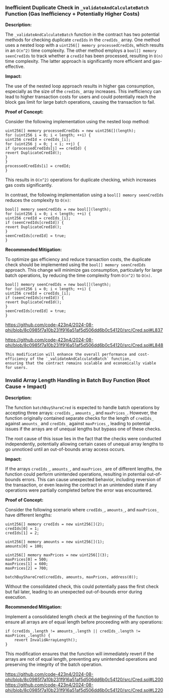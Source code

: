 ###  Inefficient Duplicate Check in `_validateAndCalculateBatch` Function (Gas Inefficiency + Potentially Higher Costs)

**Description:**

The `_validateAndCalculateBatch` function in the contract has two potential methods for checking duplicate `credIds` in
the `credIds_` array. One method uses a nested loop with a `uint256[] memory processedCredIds`, which results in
an `O(n^2)` time complexity. The other method employs a `bool[] memory seenCredIds` to track whether a `credId` has been
processed, resulting in `O(n)` time complexity. The latter approach is significantly more efficient and gas-effective.

**Impact:**

The use of the nested loop approach results in higher gas consumption, especially as the size of the `credIds_` array
increases. This inefficiency can lead to higher transaction costs for users and could potentially reach the block gas
limit for large batch operations, causing the transaction to fail.

**Proof of Concept:**

Consider the following implementation using the nested loop method:

```solidity
uint256[] memory processedCredIds = new uint256[](length);
for (uint256 i = 0; i < length; ++i) {
uint256 credId = credIds_[i];
for (uint256 j = 0; j < i; ++j) {
if (processedCredIds[j] == credId) {
revert DuplicateCredId();
}
}
processedCredIds[i] = credId;
}
```

This results in `O(n^2)` operations for duplicate checking, which increases gas costs significantly.

In contrast, the following implementation using a `bool[] memory seenCredIds` reduces the complexity to `O(n)`:

```solidity
bool[] memory seenCredIds = new bool[](length);
for (uint256 i = 0; i < length; ++i) {
uint256 credId = credIds_[i];
if (seenCredIds[credId]) {
revert DuplicateCredId();
}
seenCredIds[credId] = true;
}
```

**Recommended Mitigation:**

To optimize gas efficiency and reduce transaction costs, the duplicate check should be implemented using
the `bool[] memory seenCredIds` approach. This change will minimize gas consumption, particularly for large batch
operations, by reducing the time complexity from `O(n^2)` to `O(n)`.

```solidity
bool[] memory seenCredIds = new bool[](length);
for (uint256 i = 0; i < length; ++i) {
uint256 credId = credIds_[i];
if (seenCredIds[credId]) {
revert DuplicateCredId();
}
seenCredIds[credId] = true;
}
```

https://github.com/code-423n4/2024-08-phi/blob/8c0985f7a10b231f916a51af5d506dd6b0c54120/src/Cred.sol#L837

https://github.com/code-423n4/2024-08-phi/blob/8c0985f7a10b231f916a51af5d506dd6b0c54120/src/Cred.sol#L848

```
This modification will enhance the overall performance and cost-efficiency of the `_validateAndCalculateBatch` function,
ensuring that the contract remains scalable and economically viable for users.

```




###  Invalid Array Length Handling in Batch Buy Function (Root Cause + Impact)

**Description:**

The function `batchBuyShareCred` is expected to handle batch operations by accepting three arrays: `credIds_`, `amounts_`, and `maxPrices_`. However, the function originally contained separate checks for the length of `credIds_` against `amounts_` and `credIds_` against `maxPrices_`, leading to potential issues if the arrays are of unequal lengths but bypass one of these checks.

The root cause of this issue lies in the fact that the checks were conducted independently, potentially allowing certain cases of unequal array lengths to go unnoticed until an out-of-bounds array access occurs.

**Impact:**

If the arrays `credIds_`, `amounts_`, and `maxPrices_` are of different lengths, the function could perform unintended operations, resulting in potential out-of-bounds errors. This can cause unexpected behavior, including reversion of the transaction, or even leaving the contract in an unintended state if any operations were partially completed before the error was encountered.

**Proof of Concept:**

Consider the following scenario where `credIds_`, `amounts_`, and `maxPrices_` have different lengths:

```solidity
uint256[] memory credIds = new uint256[](2);
credIds[0] = 1;
credIds[1] = 2;

uint256[] memory amounts = new uint256[](1);
amounts[0] = 100;

uint256[] memory maxPrices = new uint256[](3);
maxPrices[0] = 500;
maxPrices[1] = 600;
maxPrices[2] = 700;

batchBuyShareCred(credIds, amounts, maxPrices, address(0));
```

Without the consolidated check, this could potentially pass the first check but fail later, leading to an unexpected out-of-bounds error during execution.

**Recommended Mitigation:**

Implement a consolidated length check at the beginning of the function to ensure all arrays are of equal length before proceeding with any operations:

```solidity
if (credIds_.length != amounts_.length || credIds_.length != maxPrices_.length) {
    revert InvalidArrayLength();
}
```

This modification ensures that the function will immediately revert if the arrays are not of equal length, preventing any unintended operations and preserving the integrity of the batch operation.

https://github.com/code-423n4/2024-08-phi/blob/8c0985f7a10b231f916a51af5d506dd6b0c54120/src/Cred.sol#L200
https://github.com/code-423n4/2024-08-phi/blob/8c0985f7a10b231f916a51af5d506dd6b0c54120/src/Cred.sol#L220